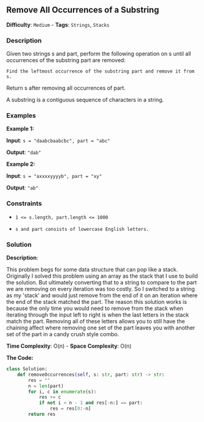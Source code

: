 ## Remove All Occurrences of a Substring

**Difficulty**: `Medium` - **Tags**: `Strings`, `Stacks`

### Description

Given two strings s and part, perform the following operation on s until all occurrences of the substring part are removed:

    Find the leftmost occurrence of the substring part and remove it from s.

Return s after removing all occurrences of part.

A substring is a contiguous sequence of characters in a string.

### Examples

**Example 1:**

**Input**: ```s = "daabcbaabcbc", part = "abc"```

**Output**: ```"dab"```

**Example 2:**

**Input**: ```s = "axxxxyyyyb", part = "xy"```

**Output**: ```"ab"```

### Constraints

- `1 <= s.length, part.length <= 1000`

- `s and part consists of lowercase English letters.`

### Solution

**Description**:

This problem begs for some data structure that can pop like a stack. Originally I solved this problem using an array as the stack that I use to build the solution. But ultimately converting that to a string to compare to the part we are removing on every iteration was too costly. So I switched to a string as my 'stack' and would just remove from the end of it on an iteration where the end of the stack matched the part. The reason this solution works is because the only time you would need to remove from the stack when iterating through the input left to right is when the last letters in the stack match the part. Removing all of these letters allows you to still have the chaining affect where removing one set of the part leaves you with another set of the part in a candy crush style combo.

**Time Complexity**: O(n) - **Space Complexity**: O(n) 

**The Code:**

```python
class Solution:
    def removeOccurrences(self, s: str, part: str) -> str:
        res = ""
        n = len(part)
        for i, c in enumerate(s):
            res += c
            if not i < n - 1 and res[-n:] == part:
                res = res[0:-n]
        return res
```